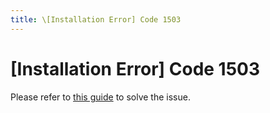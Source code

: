 ```yaml
---
title: \[Installation Error] Code 1503
---
```


# [Installation Error] Code 1503
Please refer to [this guide](https://youtu.be/MZC2hcrieS8) to solve the issue.
